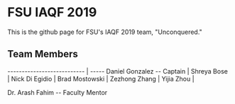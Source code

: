 # FSU IAQF 2019
This is the github page for FSU's IAQF 2019 team, "Unconquered."

## Team Members
--------------------------- | -----
Daniel Gonzalez -- Captain  |
Shreya Bose                 |
Nick Di Egidio              |
Brad Mostowski              |
Zezhong Zhang               |
Yijia Zhou                  |

Dr. Arash Fahim -- Faculty Mentor
